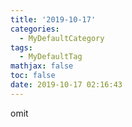 ```yaml
---
title: '2019-10-17'
categories:
  - MyDefaultCategory
tags:
  - MyDefaultTag
mathjax: false
toc: false
date: 2019-10-17 02:16:43
---
```

omit
<!--more-->
